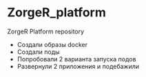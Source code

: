 # ZorgeR_platform
ZorgeR Platform repository


- Создали образы docker
- Создали поды
- Попробовали 2 варианта запуска подов
- Развернули 2 приложения и подебажили
